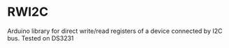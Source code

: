 # RWI2C
Arduino library for direct write/read registers of a device connected by I2C bus. Tested on DS3231
